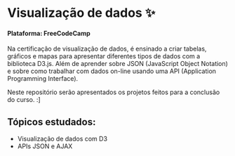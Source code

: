 # Visualização de dados ✨

<h4> Plataforma: FreeCodeCamp </h4>

Na certificação de visualização de dados, é ensinado a criar tabelas, gráficos e mapas para apresentar diferentes tipos de dados com a biblioteca D3.js. Além de  aprender sobre JSON (JavaScript Object Notation) e sobre como trabalhar com dados on-line usando uma API (Application Programming Interface).

Neste repositório serão apresentados os projetos feitos para a conclusão do curso. :]

<h2>Tópicos estudados: </h2>

- Visualização de dados com D3
- APIs JSON e AJAX
